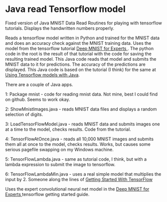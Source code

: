# Java read Tensorflow model

Fixed version of Java MNIST Data Read Routines for playing with tensorflow tutorials. Displays the handwritten numbers properly. 

Reads a tensorflow model written in Python and trained for the MNIST data and does an accuracy check against the MNIST training data. Uses the model from the tensorflow tutorial [Deep MNIST for Experts ](https://www.tensorflow.org/get_started/mnist/pros). The python code in the root is the result of that tutorial with the code for saving the resulting trained model. This Java code reads that model and submits the MNIST data to it for predictions. The accuracy of the predictions are displayed. This Java code is based on the tutorial (I think) for the same at [Using Tensorflow models with Java](https://www.youtube.com/watch?v=j3MZ0brQ0QE).

There are a couple of Java apps.

1: Package mnist - code for reading mnist data. Not mine, best I could find on github. Seems to work okay.

2: ShowMnistImages.java - reads MNIST data files and displays a random selection of digits.

3: LoadTensorFlowModel.java - reads MNIST data and submits images one at a time to the model, checks results. Code from the tutorial.

4: TensorFlowAtOnce.java - reads all 10,000 MNIST images and submits them all at once to the model, checks results. Works, but causes some serious pagefile swapping on my Windows machine.

5: TensorFlowLambda.java - same as tutorial code, I think, but with a lambda expression to submit the image to tensorflow.

6: TensorFlowLambdaMin.java - uses a real simple model that multiplies the input by 2. Someone along the lines of [Getting Started With TensorFlow ](https://www.tensorflow.org/get_started/get_started)

Uses the expert convolutional neural net model in the [Deep MNIST for Experts ](https://www.tensorflow.org/get_started/mnist/pros) tensorflow getting started guide.


   
